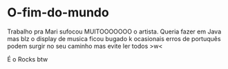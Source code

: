 # O-fim-do-mundo
Trabalho pra Mari
sufocou MUITOOOOOOO o artista. Queria fazer em Java mas blz
o display de musica ficou bugado k
ocasionais erros de portuquês podem surgir no seu caminho mas evite ler todos >w<

É o Rocks btw
